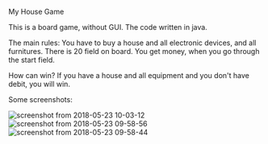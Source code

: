 My House Game

This is a board game, without GUI. The code written in java.

The main rules: 
You have to buy a house and all electronic devices, and all furnitures. 
There is 20 field on board.
You get money, when you go through the start field.

How can win?
If you have a house and all equipment and you don't have debit, you will win.

Some screenshots:

![screenshot from 2018-05-23 10-03-12](https://user-images.githubusercontent.com/23615656/40411376-91f0f1aa-5e70-11e8-999f-412452eb240f.png)
![screenshot from 2018-05-23 09-58-56](https://user-images.githubusercontent.com/23615656/40411262-36b78c18-5e70-11e8-8f8e-1d3208c0ac3f.png)
![screenshot from 2018-05-23 09-58-44](https://user-images.githubusercontent.com/23615656/40411264-380ca94a-5e70-11e8-805b-3abe9cbe3f74.png)
